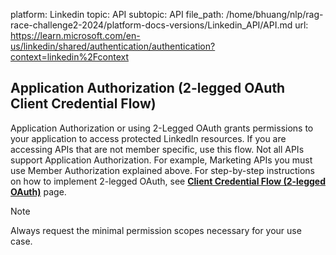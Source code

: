 platform: Linkedin
topic: API
subtopic: API
file_path: /home/bhuang/nlp/rag-race-challenge2-2024/platform-docs-versions/Linkedin_API/API.md
url: https://learn.microsoft.com/en-us/linkedin/shared/authentication/authentication?context=linkedin%2Fcontext

## Application Authorization (2-legged OAuth Client Credential Flow)

Application Authorization or using 2-Legged OAuth grants permissions to your application to access protected LinkedIn resources. If you are accessing APIs that are not member specific, use this flow. Not all APIs support Application Authorization. For example, Marketing APIs you must use Member Authorization explained above. For step-by-step instructions on how to implement 2-legged OAuth, see [**Client Credential Flow (2-legged OAuth)**](https://learn.microsoft.com/en-us/linkedin/shared/authentication/client-credentials-flow?context=linkedin/context) page.

Note

Always request the minimal permission scopes necessary for your use case.